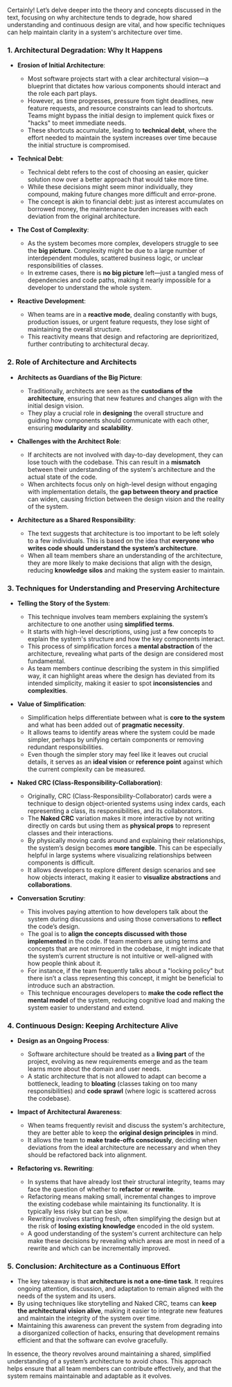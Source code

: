 Certainly! Let’s delve deeper into the theory and concepts discussed in the text, focusing on why architecture tends to degrade, how shared understanding and continuous design are vital, and how specific techniques can help maintain clarity in a system's architecture over time.

### 1. **Architectural Degradation: Why It Happens**

   - **Erosion of Initial Architecture**:
     - Most software projects start with a clear architectural vision—a blueprint that dictates how various components should interact and the role each part plays.
     - However, as time progresses, pressure from tight deadlines, new feature requests, and resource constraints can lead to shortcuts. Teams might bypass the initial design to implement quick fixes or "hacks" to meet immediate needs.
     - These shortcuts accumulate, leading to **technical debt**, where the effort needed to maintain the system increases over time because the initial structure is compromised.

   - **Technical Debt**:
     - Technical debt refers to the cost of choosing an easier, quicker solution now over a better approach that would take more time.
     - While these decisions might seem minor individually, they compound, making future changes more difficult and error-prone.
     - The concept is akin to financial debt: just as interest accumulates on borrowed money, the maintenance burden increases with each deviation from the original architecture.

   - **The Cost of Complexity**:
     - As the system becomes more complex, developers struggle to see the **big picture**. Complexity might be due to a large number of interdependent modules, scattered business logic, or unclear responsibilities of classes.
     - In extreme cases, there is **no big picture** left—just a tangled mess of dependencies and code paths, making it nearly impossible for a developer to understand the whole system.

   - **Reactive Development**:
     - When teams are in a **reactive mode**, dealing constantly with bugs, production issues, or urgent feature requests, they lose sight of maintaining the overall structure.
     - This reactivity means that design and refactoring are deprioritized, further contributing to architectural decay.

### 2. **Role of Architecture and Architects**

   - **Architects as Guardians of the Big Picture**:
     - Traditionally, architects are seen as the **custodians of the architecture**, ensuring that new features and changes align with the initial design vision.
     - They play a crucial role in **designing** the overall structure and guiding how components should communicate with each other, ensuring **modularity** and **scalability**.

   - **Challenges with the Architect Role**:
     - If architects are not involved with day-to-day development, they can lose touch with the codebase. This can result in a **mismatch** between their understanding of the system's architecture and the actual state of the code.
     - When architects focus only on high-level design without engaging with implementation details, the **gap between theory and practice** can widen, causing friction between the design vision and the reality of the system.

   - **Architecture as a Shared Responsibility**:
     - The text suggests that architecture is too important to be left solely to a few individuals. This is based on the idea that **everyone who writes code should understand the system’s architecture**.
     - When all team members share an understanding of the architecture, they are more likely to make decisions that align with the design, reducing **knowledge silos** and making the system easier to maintain.

### 3. **Techniques for Understanding and Preserving Architecture**

   - **Telling the Story of the System**:
     - This technique involves team members explaining the system’s architecture to one another using **simplified terms**.
     - It starts with high-level descriptions, using just a few concepts to explain the system's structure and how the key components interact.
     - This process of simplification forces a **mental abstraction** of the architecture, revealing what parts of the design are considered most fundamental.
     - As team members continue describing the system in this simplified way, it can highlight areas where the design has deviated from its intended simplicity, making it easier to spot **inconsistencies** and **complexities**.

   - **Value of Simplification**:
     - Simplification helps differentiate between what is **core to the system** and what has been added out of **pragmatic necessity**.
     - It allows teams to identify areas where the system could be made simpler, perhaps by unifying certain components or removing redundant responsibilities.
     - Even though the simpler story may feel like it leaves out crucial details, it serves as an **ideal vision** or **reference point** against which the current complexity can be measured.

   - **Naked CRC (Class-Responsibility-Collaboration)**:
     - Originally, CRC (Class-Responsibility-Collaborator) cards were a technique to design object-oriented systems using index cards, each representing a class, its responsibilities, and its collaborators.
     - The **Naked CRC** variation makes it more interactive by not writing directly on cards but using them as **physical props** to represent classes and their interactions.
     - By physically moving cards around and explaining their relationships, the system’s design becomes **more tangible**. This can be especially helpful in large systems where visualizing relationships between components is difficult.
     - It allows developers to explore different design scenarios and see how objects interact, making it easier to **visualize abstractions** and **collaborations**.

   - **Conversation Scrutiny**:
     - This involves paying attention to how developers talk about the system during discussions and using those conversations to **reflect** the code’s design.
     - The goal is to **align the concepts discussed with those implemented** in the code. If team members are using terms and concepts that are not mirrored in the codebase, it might indicate that the system’s current structure is not intuitive or well-aligned with how people think about it.
     - For instance, if the team frequently talks about a "locking policy" but there isn’t a class representing this concept, it might be beneficial to introduce such an abstraction.
     - This technique encourages developers to **make the code reflect the mental model** of the system, reducing cognitive load and making the system easier to understand and extend.

### 4. **Continuous Design: Keeping Architecture Alive**

   - **Design as an Ongoing Process**:
     - Software architecture should be treated as a **living part** of the project, evolving as new requirements emerge and as the team learns more about the domain and user needs.
     - A static architecture that is not allowed to adapt can become a bottleneck, leading to **bloating** (classes taking on too many responsibilities) and **code sprawl** (where logic is scattered across the codebase).

   - **Impact of Architectural Awareness**:
     - When teams frequently revisit and discuss the system's architecture, they are better able to keep the **original design principles** in mind.
     - It allows the team to **make trade-offs consciously**, deciding when deviations from the ideal architecture are necessary and when they should be refactored back into alignment.

   - **Refactoring vs. Rewriting**:
     - In systems that have already lost their structural integrity, teams may face the question of whether to **refactor** or **rewrite**.
     - Refactoring means making small, incremental changes to improve the existing codebase while maintaining its functionality. It is typically less risky but can be slow.
     - Rewriting involves starting fresh, often simplifying the design but at the risk of **losing existing knowledge** encoded in the old system.
     - A good understanding of the system's current architecture can help make these decisions by revealing which areas are most in need of a rewrite and which can be incrementally improved.

### 5. **Conclusion: Architecture as a Continuous Effort**

   - The key takeaway is that **architecture is not a one-time task**. It requires ongoing attention, discussion, and adaptation to remain aligned with the needs of the system and its users.
   - By using techniques like storytelling and Naked CRC, teams can **keep the architectural vision alive**, making it easier to integrate new features and maintain the integrity of the system over time.
   - Maintaining this awareness can prevent the system from degrading into a disorganized collection of hacks, ensuring that development remains efficient and that the software can evolve gracefully.

In essence, the theory revolves around maintaining a shared, simplified understanding of a system’s architecture to avoid chaos. This approach helps ensure that all team members can contribute effectively, and that the system remains maintainable and adaptable as it evolves.
